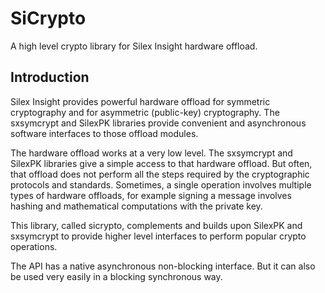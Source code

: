 # SiCrypto

A high level crypto library for Silex Insight hardware offload.


## Introduction

Silex Insight provides powerful hardware offload for symmetric cryptography
and for asymmetric (public-key) cryptography. The sxsymcrypt and SilexPK
libraries provide convenient and asynchronous software interfaces to those
offload modules.

The hardware offload works at a very low level. The sxsymcrypt and
SilexPK libraries give a simple access to that hardware offload. But
often, that offload does not perform all the steps required by the
cryptographic protocols and standards. Sometimes, a single operation
involves multiple types of hardware offloads, for example signing a
message involves hashing and mathematical computations with the private
key.

This library, called sicrypto, complements and builds upon SilexPK and
sxsymcrypt to provide higher level interfaces to perform popular crypto
operations.

The API has a native asynchronous non-blocking interface. But it can
also be used very easily in a blocking synchronous way.
